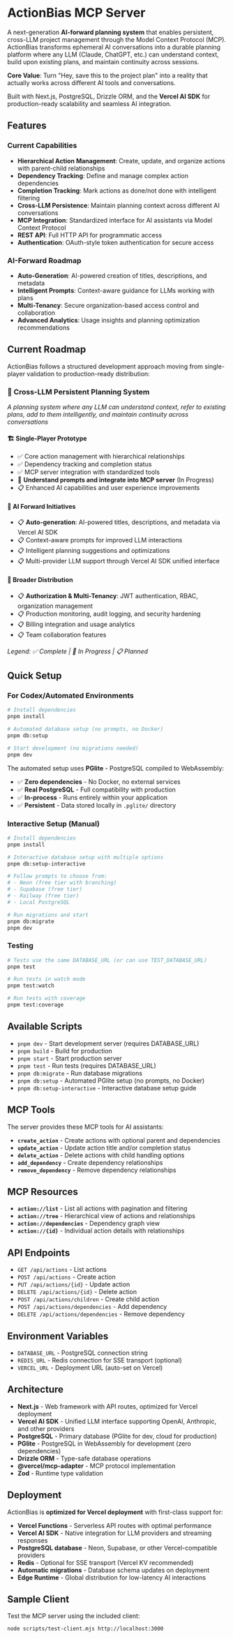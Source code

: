 # ActionBias MCP Server

A next-generation **AI-forward planning system** that enables persistent, cross-LLM project management through the Model Context Protocol (MCP). ActionBias transforms ephemeral AI conversations into a durable planning platform where any LLM (Claude, ChatGPT, etc.) can understand context, build upon existing plans, and maintain continuity across sessions.

**Core Value**: Turn "Hey, save this to the project plan" into a reality that actually works across different AI tools and conversations.

Built with Next.js, PostgreSQL, Drizzle ORM, and the **Vercel AI SDK** for production-ready scalability and seamless AI integration.

## Features

### Current Capabilities
- **Hierarchical Action Management**: Create, update, and organize actions with parent-child relationships
- **Dependency Tracking**: Define and manage complex action dependencies  
- **Completion Tracking**: Mark actions as done/not done with intelligent filtering
- **Cross-LLM Persistence**: Maintain planning context across different AI conversations
- **MCP Integration**: Standardized interface for AI assistants via Model Context Protocol
- **REST API**: Full HTTP API for programmatic access
- **Authentication**: OAuth-style token authentication for secure access

### AI-Forward Roadmap
- **Auto-Generation**: AI-powered creation of titles, descriptions, and metadata
- **Intelligent Prompts**: Context-aware guidance for LLMs working with plans
- **Multi-Tenancy**: Secure organization-based access control and collaboration
- **Advanced Analytics**: Usage insights and planning optimization recommendations

## Current Roadmap

ActionBias follows a structured development approach moving from single-player validation to production-ready distribution:

### 🎯 Cross-LLM Persistent Planning System
*A planning system where any LLM can understand context, refer to existing plans, add to them intelligently, and maintain continuity across conversations*

#### 🏗️ Single-Player Prototype
- ✅ Core action management with hierarchical relationships  
- ✅ Dependency tracking and completion status
- ✅ MCP server integration with standardized tools
- 🔄 **Understand prompts and integrate into MCP server** (In Progress)
- 📋 Enhanced AI capabilities and user experience improvements

#### 🚀 AI Forward Initiatives  
- 📋 **Auto-generation**: AI-powered titles, descriptions, and metadata via Vercel AI SDK
- 📋 Context-aware prompts for improved LLM interactions
- 📋 Intelligent planning suggestions and optimizations
- 📋 Multi-provider LLM support through Vercel AI SDK unified interface

#### 🏢 Broader Distribution
- 📋 **Authorization & Multi-Tenancy**: JWT authentication, RBAC, organization management
- 📋 Production monitoring, audit logging, and security hardening
- 📋 Billing integration and usage analytics
- 📋 Team collaboration features

*Legend: ✅ Complete | 🔄 In Progress | 📋 Planned*

## Quick Setup

### For Codex/Automated Environments

```bash
# Install dependencies
pnpm install

# Automated database setup (no prompts, no Docker)
pnpm db:setup

# Start development (no migrations needed)
pnpm dev
```

The automated setup uses **PGlite** - PostgreSQL compiled to WebAssembly:
- ✅ **Zero dependencies** - No Docker, no external services
- ✅ **Real PostgreSQL** - Full compatibility with production
- ✅ **In-process** - Runs entirely within your application
- ✅ **Persistent** - Data stored locally in `.pglite/` directory

### Interactive Setup (Manual)

```bash
# Install dependencies  
pnpm install

# Interactive database setup with multiple options
pnpm db:setup-interactive

# Follow prompts to choose from:
# - Neon (free tier with branching)
# - Supabase (free tier)  
# - Railway (free tier)
# - Local PostgreSQL

# Run migrations and start
pnpm db:migrate
pnpm dev
```

### Testing

```bash
# Tests use the same DATABASE_URL (or can use TEST_DATABASE_URL)
pnpm test

# Run tests in watch mode  
pnpm test:watch

# Run tests with coverage
pnpm test:coverage
```

## Available Scripts

- `pnpm dev` - Start development server (requires DATABASE_URL)
- `pnpm build` - Build for production
- `pnpm start` - Start production server
- `pnpm test` - Run tests (requires DATABASE_URL)
- `pnpm db:migrate` - Run database migrations
- `pnpm db:setup` - Automated PGlite setup (no prompts, no Docker)
- `pnpm db:setup-interactive` - Interactive database setup guide

## MCP Tools

The server provides these MCP tools for AI assistants:

- **`create_action`** - Create actions with optional parent and dependencies
- **`update_action`** - Update action title and/or completion status  
- **`delete_action`** - Delete actions with child handling options
- **`add_dependency`** - Create dependency relationships
- **`remove_dependency`** - Remove dependency relationships

## MCP Resources

- **`action://list`** - List all actions with pagination and filtering
- **`action://tree`** - Hierarchical view of actions and relationships
- **`action://dependencies`** - Dependency graph view
- **`action://{id}`** - Individual action details with relationships

## API Endpoints

- `GET /api/actions` - List actions
- `POST /api/actions` - Create action
- `PUT /api/actions/{id}` - Update action
- `DELETE /api/actions/{id}` - Delete action
- `POST /api/actions/children` - Create child action
- `POST /api/actions/dependencies` - Add dependency
- `DELETE /api/actions/dependencies` - Remove dependency

## Environment Variables

- `DATABASE_URL` - PostgreSQL connection string
- `REDIS_URL` - Redis connection for SSE transport (optional)
- `VERCEL_URL` - Deployment URL (auto-set on Vercel)

## Architecture

- **Next.js** - Web framework with API routes, optimized for Vercel deployment
- **Vercel AI SDK** - Unified LLM interface supporting OpenAI, Anthropic, and other providers
- **PostgreSQL** - Primary database (PGlite for dev, cloud for production)
- **PGlite** - PostgreSQL in WebAssembly for development (zero dependencies)
- **Drizzle ORM** - Type-safe database operations
- **@vercel/mcp-adapter** - MCP protocol implementation
- **Zod** - Runtime type validation

## Deployment

ActionBias is **optimized for Vercel deployment** with first-class support for:
- **Vercel Functions** - Serverless API routes with optimal performance
- **Vercel AI SDK** - Native integration for LLM providers and streaming responses
- **PostgreSQL database** - Neon, Supabase, or other Vercel-compatible providers
- **Redis** - Optional for SSE transport (Vercel KV recommended)
- **Automatic migrations** - Database schema updates on deployment
- **Edge Runtime** - Global distribution for low-latency AI interactions

## Sample Client

Test the MCP server using the included client:

```bash
node scripts/test-client.mjs http://localhost:3000
```
